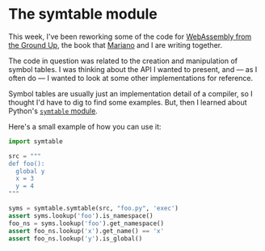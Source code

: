 # The symtable module

This week, I've been reworking some of the code for [WebAssembly from the Ground Up](https://wasmgroundup.com), the book that [Mariano](https://marianoguerra.github.io/) and I are writing together.

The code in question was related to the creation and manipulation of symbol tables. I was thinking about the API I wanted to present, and — as I often do — I wanted to look at some other implementations for reference.

Symbol tables are usually just an implementation detail of a compiler, so I thought I'd have to dig to find some examples. But, then I learned about Python's [`symtable` module](https://docs.python.org/3/library/symtable.html).

Here's a small example of how you can use it:

```python
import symtable

src = """
def foo():
  global y
  x = 3
  y = 4
"""

syms = symtable.symtable(src, "foo.py", 'exec')
assert syms.lookup('foo').is_namespace()
foo_ns = syms.lookup('foo').get_namespace()
assert foo_ns.lookup('x').get_name() == 'x'
assert foo_ns.lookup('y').is_global()
```
